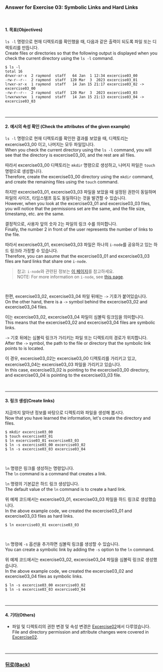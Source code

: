 ### Answer for Exercise 03: Symbolic Links and Hard Links

<br>

#### 1. 목표(Objectives)

`ls -l` 명령으로 현재 디렉토리를 확인했을 때, 다음과 같은 출력이 되도록 파일 또는 디렉토리를 만듭니다.<br>
Create files or directories so that the following output is displayed when you check the current directory using the `ls -l` command.

```
$ ls -l
total 16
drwxr-xr-x  2 raymond  staff   64 Jan  1 12:34 excercise03_00
-rw-r--r--  2 raymond  staff  120 Mar  3  2023 excercise03_01
lrwxr-xr-x  1 raymond  staff   14 Jan 15 21:17 excercise03_02 -> excercise03_00
-rw-r--r--  2 raymond  staff  120 Mar  3  2023 excercise03_03
lrwxrwxrwx  1 raymond  staff   14 Jan 15 21:13 excercise03_04 -> excercise03_03
```
<br>

---
#### 2. 예시의 속성 확인 (Check the attributes of the given example)

`ls -l` 명령으로 현재 디렉토리를 확인한 결과를 보았을 때, 디렉토리는 excercise03_00 이고, 나머지는 모두 파일입니다.<br>
When you check the current directory using the `ls -l` command, you will see that the directory is excercise03_00, and the rest are all files.

따라서 excercise03_00 디렉토리는 `mkdir` 명령으로 생성하고, 나머지 파일은 `touch` 명령으로 생성합니다.<br>
Therefore, create the excercise03_00 directory using the `mkdir` command, and create the remaining files using the `touch` command.

하지만 excercise03_01, excercise03_03 파일을 보았을 때 설정된 권한이 동일하며 파일의 사이즈, 타임스탬프 등도 동일하다는 것을 발견할 수 있습니다.<br>
However, when you look at the excercise03_01 and excercise03_03 files, you will notice that the permissions set are the same, and the file size, timestamp, etc. are the same.

결정적으로, 사용자 앞의 숫자 2는 파일의 링크 수를 의미합니다.<br>
Finally, the number 2 in front of the user represents the number of links to the file.<br>

따라서 excercise03_01, excercise03_03 파일은 하나의 `i-node`를 공유하고 있는 하드 링크라 가정할 수 있습니다.<br>
Therefore, you can assume that the excercise03_01 and excercise03_03 files are hard links that share one `i-node`.

> 참고: `i-node`와 관련된 정보는 [이 페이지](https://github.com/garlicvread/Shell_Scripting/tree/main/ShellScripts/03.SymbolicAndHardLinks)를 참고하세요.<br>
> NOTE: For more information on `i-node`, see [this page](https://github.com/garlicvread/Shell_Scripting/tree/main/ShellScripts/03.SymbolicAndHardLinks).<br>

<br>

한편, excercise03_02, excercise03_04 파일 뒤에는 `->` 기호가 붙어있습니다.<br>
On the other hand, there is a `->` symbol behind the excercise03_02 and excercise03_04 files.

이는 excercise03_02, excercise03_04 파일이 심볼릭 링크임을 의미합니다.<br>
This means that the excercise03_02 and excercise03_04 files are symbolic links.<br>

`->` 기호 뒤에는 심볼릭 링크가 가리키는 파일 또는 디렉토리의 경로가 위치합니다.<br>
After the `->` symbol, the path to the file or directory that the symbolic link points to is located.<br>

이 경우, excercise03_02는 excercise03_00 디렉토리를 가리키고 있고, excercise03_04는 excercise03_03 파일을 가리키고 있습니다.<br>
In this case, excercise03_02 is pointing to the excercise03_00 directory, and excercise03_04 is pointing to the excercise03_03 file.<br>

<br>

---
#### 3. 링크 생성(Create links)

지금까지 알아낸 정보를 바탕으로 디렉토리와 파일을 생성해 봅시다.<br>
Now that you have learned the information, let's create the directory and files.<br>

```
$ mkdir excercise03_00
$ touch excercise03_01
$ ln excercise03_01 excercise03_03
$ ln -s excercise03_00 excercise03_02
$ ln -s excercise03_03 excercise03_04
```
<br>

`ln` 명령은 링크를 생성하는 명령입니다.<br>
The `ln` command is a command that creates a link.<br>

`ln` 명령의 기본값은 하드 링크 생성입니다.<br>
The default value of the `ln` command is to create a hard link.<br>

위 예제 코드에서는 excercise03_01, excercise03_03 파일을 하드 링크로 생성했습니다.<br>
In the above example code, we created the excercise03_01 and excercise03_03 files as hard links.<br>

```
$ ln excercise03_01 excercise03_03
```
<br>

`ln` 명령에 `-s` 옵션을 추가하면 심볼릭 링크를 생성할 수 있습니다.<br>
You can create a symbolic link by adding the `-s` option to the `ln` command.<br>

위 예제 코드에서는 excercise03_02, excercise03_04 파일을 심볼릭 링크로 생성했습니다.<br>
In the above example code, we created the excercise03_02 and excercise03_04 files as symbolic links.<br>

```
$ ln -s excercise03_00 excercise03_02
$ ln -s excercise03_03 excercise03_04
```
<br>

---

#### 4. 기타(Others)

* 파일 및 디렉토리의 권한 변경 및 속성 변경은 [Excercise02](https://github.com/garlicvread/Shell_Scripting/tree/main/ShellScripts/02.FileAttributesModification/Answer)에서 다루었습니다.<br>
  File and directory permission and attribute changes were covered in [Excercise02](https://github.com/garlicvread/Shell_Scripting/tree/main/ShellScripts/02.FileAttributesModification/Answer).<br>

<br>

---
### [뒤로(Back)](https://github.com/garlicvread/Shell_Scripting/tree/main/ShellScripts/03.SymbolicAndHardLinks/File)